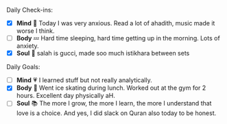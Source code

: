 Daily Check-ins:
- [x] **Mind** :iphone: Today I was very anxious. Read a lot of ahadith, music made it worse I think.
- [ ] **Body** :zzz: Hard time sleeping, hard time getting up in the morning. Lots of anxiety.
- [x] **Soul** :pray: salah is gucci, made soo much istikhara between sets

Daily Goals:
- [ ] **Mind** :heartpulse: I learned stuff but not really analytically.
- [x] **Body** :dancer: Went ice skating during lunch. Worked out at the gym for 2 hours. Excellent day physically aH.
- [ ] **Soul** :books: The more I grow, the more I learn, the more I understand that love is a choice. And yes, I did slack on Quran also today to be honest.
